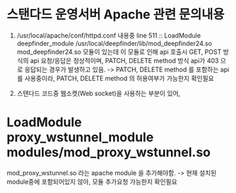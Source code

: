 # 스탠다드 운영서버 Apache 관련 문의내용

1. /usr/local/apache/conf/httpd.conf 내용중 
line 511 :: LoadModule deepfinder_module /usr/local/deepfinder/lib/mod_deepfinder24.so
mod_deepfinder24.so 모듈이 있는데
이 모듈로 인해 api 호출시 GET, POST 방식의 api 요청/응답은 정상적이며, PATCH, DELETE method 방식 api가
403 으로 응답되는 경우가 발생하고 있음.
-> PATCH, DELETE method 를 포함하는 api 를 사용중이라, PATCH, DELETE method 의 허용여부가 가능한지 확인필요

2. 스탠다드 코드중 웹소켓(Web socket)을 사용하는 부분이 있어, 
# LoadModule proxy_wstunnel_module modules/mod_proxy_wstunnel.so
mod_proxy_wstunnel.so 라는 apache module 을 추가해야함.
-> 현재 설치된 module중에 포함되어있지 않아, 모듈 추가요청 가능한지 확인필요
